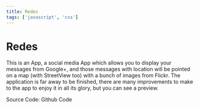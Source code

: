 ```yaml
---
title: Redes 
tags: ['javascript', 'css']
---
```


# Redes

This is an App, a social media App which allows you to display your messages from Google+, and those messages with location will be pointed on a map (with StreetView too) with a bunch of images from Flickr. The application is far away to be finished, there are many improvements to make to the app to enjoy it in all its glory, but you can see a preview.


Source Code: Github Code